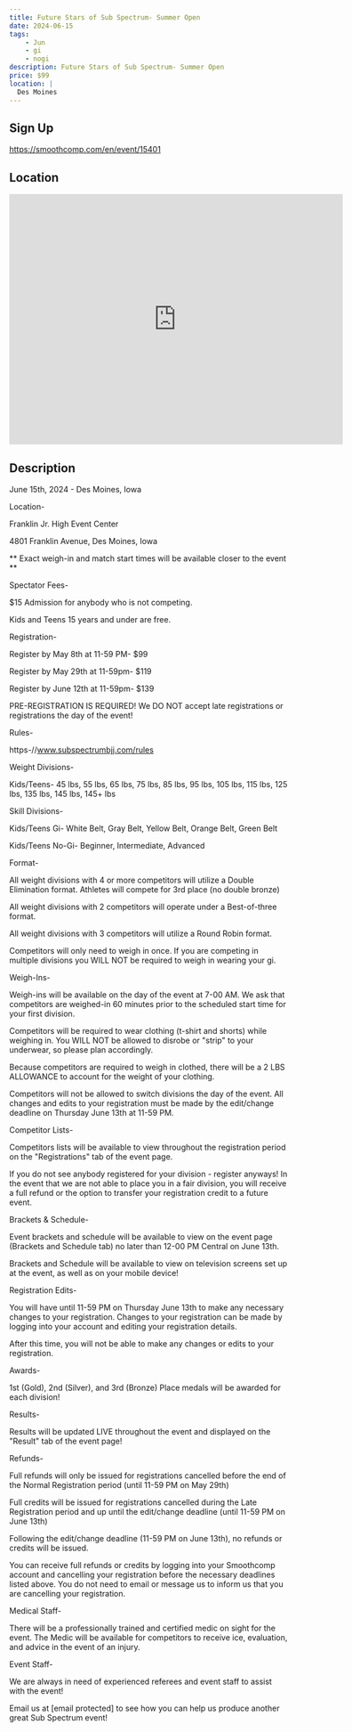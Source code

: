 ```yaml
---
title: Future Stars of Sub Spectrum- Summer Open
date: 2024-06-15
tags:
    - Jun
    - gi 
    - nogi 
description: Future Stars of Sub Spectrum- Summer Open
price: $99
location: |
  Des Moines
---
```

## Sign Up
https://smoothcomp.com/en/event/15401

## Location
<iframe src="https://www.google.com/maps/embed?pb=!1m18!1m12!1m3!1d12345.6789!2d-93.6843515!3d41.6122969!2m3!1f0!2f0!3f0!3m2!1i1024!2i768!4f13.1!3m3!1m2!1s0x0%3A0x0!2z41.6122969!5e0!3m2!1sen!2sus!4v1234567890" width="600" height="450" style="border:0;" allowfullscreen="" loading="lazy"></iframe>

## Description
June 15th, 2024 - Des Moines, Iowa


Location-


Franklin Jr. High Event Center


4801 Franklin Avenue, Des Moines, Iowa


** Exact weigh-in and match start times will be available closer to the event **


Spectator Fees-


$15 Admission for anybody who is not competing.


Kids and Teens 15 years and under are free.


Registration-


Register by May 8th at 11-59 PM- $99


Register by May 29th at 11-59pm- $119 


Register by June 12th at 11-59pm- $139


PRE-REGISTRATION IS REQUIRED! We DO NOT accept late registrations or registrations the day of the event! 


Rules-


https-//www.subspectrumbjj.com/rules


Weight Divisions-



Kids/Teens- 45 lbs, 55 lbs, 65 lbs, 75 lbs, 85 lbs, 95 lbs, 105 lbs, 115 lbs, 125 lbs, 135 lbs, 145 lbs, 145+ lbs



Skill Divisions-



Kids/Teens Gi- White Belt, Gray Belt, Yellow Belt, Orange Belt, Green Belt


Kids/Teens No-Gi- Beginner, Intermediate, Advanced



Format-


All weight divisions with 4 or more competitors will utilize a Double Elimination format. Athletes will compete for 3rd place (no double bronze)


All weight divisions with 2 competitors will operate under a Best-of-three format.


All weight divisions with 3 competitors will utilize a Round Robin format.


Competitors will only need to weigh in once. If you are competing in multiple divisions you WILL NOT be required to weigh in wearing your gi.


Weigh-Ins-


Weigh-ins will be available on the day of the event at 7-00 AM. We ask that competitors are weighed-in 60 minutes prior to the scheduled start time for your first division.


Competitors will be required to wear clothing (t-shirt and shorts) while weighing in. You WILL NOT be allowed to disrobe or "strip" to your underwear, so please plan accordingly.


Because competitors are required to weigh in clothed, there will be a 2 LBS ALLOWANCE to account for the weight of your clothing.


Competitors will not be allowed to switch divisions the day of the event. All changes and edits to your registration must be made by the edit/change deadline on Thursday June 13th at 11-59 PM.


Competitor Lists-


Competitors lists will be available to view throughout the registration period on the "Registrations" tab of the event page.


If you do not see anybody registered for your division - register anyways! In the event that we are not able to place you in a fair division, you will receive a full refund or the option to transfer your registration credit to a future event.


Brackets & Schedule-


Event brackets and schedule will be available to view on the event page (Brackets and Schedule tab) no later than 12-00 PM Central on June 13th.


Brackets and Schedule will be available to view on television screens set up at the event, as well as on your mobile device!


Registration Edits-


You will have until 11-59 PM on Thursday June 13th to make any necessary changes to your registration. Changes to your registration can be made by logging into your account and editing your registration details. 


After this time, you will not be able to make any changes or edits to your registration.


Awards-


1st (Gold), 2nd (Silver), and 3rd (Bronze) Place medals will be awarded for each division!


Results- 


Results will be updated LIVE throughout the event and displayed on the "Result" tab of the event page!


Refunds-


Full refunds will only be issued for registrations cancelled before the end of the Normal Registration period (until 11-59 PM on May 29th)


Full credits will be issued for registrations cancelled during the Late Registration period and up until the edit/change deadline (until 11-59 PM on June 13th)


Following the edit/change deadline (11-59 PM on June 13th), no refunds or credits will be issued.


You can receive full refunds or credits by logging into your Smoothcomp account and cancelling your registration before the necessary deadlines listed above. You do not need to email or message us to inform us that you are cancelling your registration. 


Medical Staff-


There will be a professionally trained and certified medic on sight for the event. The Medic will be available for competitors to receive ice, evaluation, and advice in the event of an injury. 


Event Staff-


We are always in need of experienced referees and event staff to assist with the event!


Email us at [email protected] to see how you can help us produce another great Sub Spectrum event!
